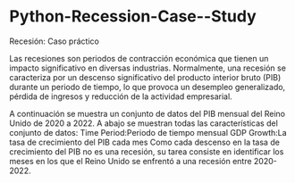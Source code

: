 # Python-Recession-Case--Study
Recesión: Caso práctico

Las recesiones son periodos de contracción económica que tienen un impacto significativo en diversas industrias. Normalmente, una recesión se caracteriza por un descenso significativo del producto interior bruto (PIB) durante un periodo de tiempo, lo que provoca un desempleo generalizado, pérdida de ingresos y reducción de la actividad empresarial.

A continuación se muestra un conjunto de datos del PIB mensual del Reino Unido de 2020 a 2022. 
A abajo se muestran todas las características del conjunto de datos:
Time Period:Periodo de tiempo mensual
GDP Growth:La tasa de crecimiento del PIB cada mes
Como cada descenso en la tasa de crecimiento del PIB no es una recesión, su tarea consiste en identificar los meses en los que el Reino Unido se enfrentó a una recesión entre 2020-2022.
